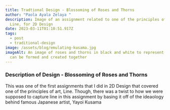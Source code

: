 ```yaml
---
title: Tradtional Design - Blossoming of Roses and Thorns
author: "Paola Ayala Zelaya "
description: Image of an assignment related to one of the principles of art,
  Line, for 2D Design
date: 2023-03-11T01:10:51.917Z
tags:
  - post
  - traditional-design
image: /assets/blog/emulating-kusama.jpg
imageAlt: An image of roses and thorns in black and white to represent how lines
  can be formed and created together
---
```

### D﻿escription of Design - Blossoming of Roses and Thorns

T﻿his was one of the first assignments that I did in 2D Design that covered one of the principles of art, Line. Though, there was a twist to how we were supposed to capture line in this assignment by basing it off of the ideaology behind famous Japanese artist, Yayoi Kusama